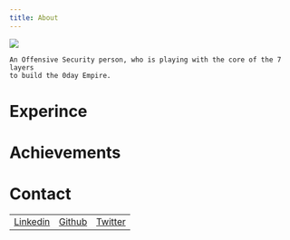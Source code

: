 ```yaml
---
title: About
---
```


<img src="https://avatars.githubusercontent.com/u/62406753" style="align:center;">

<br>

    An Offensive Security person, who is playing with the core of the 7 layers 
    to build the 0day Empire.
# Experince

# Achievements


# Contact

 <table>
  <tr>
      <td><a href="https://www.linkedin.com/in/zer0verflow/">Linkedin</a></td>
      <td><a href="https://github.com/Zeyad-Azima">Github</a></td>
      <td><a href="https://twitter.com/@AzimaZeyad">Twitter</a></td>
  </tr>
</table> 
